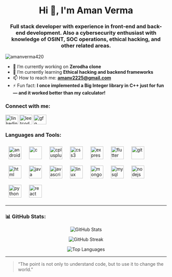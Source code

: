 <h1 align="center">Hi 👋, I'm Aman Verma</h1>
<h3 align="center">Full stack developer with experience in front-end and back-end development. Also a cybersecurity enthusiast with knowledge of OSINT, SOC operations, ethical hacking, and other related areas.</h3>

<p align="left"> <img src="https://komarev.com/ghpvc/?username=amanverma420&label=Profile%20views&color=0e75b6&style=flat" alt="amanverma420" /> </p>

- 🔭 I’m currently working on **Zerodha clone**
- 🌱 I’m currently learning **Ethical hacking and backend frameworks**
- 📫 How to reach me: **amanv2225@gmail.com**
- ⚡ Fun fact: **I once implemented a Big Integer library in C++ just for fun — and it worked better than my calculator!**

<h3 align="left">Connect with me:</h3>
<p align="left">
<a href="https://linkedin.com/in/amanverma420" target="blank"><img align="center" src="https://raw.githubusercontent.com/rahuldkjain/github-profile-readme-generator/master/src/images/icons/Social/linked-in-alt.svg" alt="linkedin" height="30" width="40" /></a>
<a href="https://leetcode.com/u/amanv2225/" target="blank"><img align="center" src="https://raw.githubusercontent.com/rahuldkjain/github-profile-readme-generator/master/src/images/icons/Social/leet-code.svg" alt="leetcode" height="30" width="40" /></a>
<a href="https://auth.geeksforgeeks.org/user/amanvkcy4/" target="blank"><img align="center" src="https://raw.githubusercontent.com/rahuldkjain/github-profile-readme-generator/master/src/images/icons/Social/geeks-for-geeks.svg" alt="gfg" height="30" width="40" /></a>
</p>

<h3 align="left">Languages and Tools:</h3>

<p align="left">
  <img src="https://cdn.jsdelivr.net/gh/devicons/devicon/icons/android/android-original.svg" alt="android" width="40" height="40" style="margin: 10px;"/>
  <img src="https://cdn.jsdelivr.net/gh/devicons/devicon/icons/c/c-original.svg" alt="c" width="40" height="40" style="margin: 10px;"/>
  <img src="https://cdn.jsdelivr.net/gh/devicons/devicon/icons/cplusplus/cplusplus-original.svg" alt="cplusplus" width="40" height="40" style="margin: 10px;"/>
  <img src="https://cdn.jsdelivr.net/gh/devicons/devicon/icons/css3/css3-original-wordmark.svg" alt="css3" width="40" height="40" style="margin: 10px;"/>
  <img src="https://cdn.jsdelivr.net/gh/devicons/devicon/icons/express/express-original-wordmark.svg" alt="express" width="40" height="40" style="margin: 10px;"/>
  <img src="https://cdn.jsdelivr.net/gh/devicons/devicon/icons/flutter/flutter-original.svg" alt="flutter" width="40" height="40" style="margin: 10px;"/>
  <img src="https://cdn.jsdelivr.net/gh/devicons/devicon/icons/git/git-original.svg" alt="git" width="40" height="40" style="margin: 10px;"/>
  <img src="https://cdn.jsdelivr.net/gh/devicons/devicon/icons/html5/html5-original.svg" alt="html" width="40" height="40" style="margin: 10px;"/>
  <img src="https://cdn.jsdelivr.net/gh/devicons/devicon/icons/java/java-original.svg" alt="java" width="40" height="40" style="margin: 10px;"/>
  <img src="https://cdn.jsdelivr.net/gh/devicons/devicon/icons/javascript/javascript-original.svg" alt="javascript" width="40" height="40" style="margin: 10px;"/>
  <img src="https://cdn.jsdelivr.net/gh/devicons/devicon/icons/linux/linux-original.svg" alt="linux" width="40" height="40" style="margin: 10px;"/>
  <img src="https://cdn.jsdelivr.net/gh/devicons/devicon/icons/mongodb/mongodb-original-wordmark.svg" alt="mongodb" width="40" height="40" style="margin: 10px;"/>
  <img src="https://cdn.jsdelivr.net/gh/devicons/devicon/icons/mysql/mysql-original-wordmark.svg" alt="mysql" width="40" height="40" style="margin: 10px;"/>
  <img src="https://cdn.jsdelivr.net/gh/devicons/devicon/icons/nodejs/nodejs-original.svg" alt="nodejs" width="40" height="40" style="margin: 10px;"/>
  <img src="https://cdn.jsdelivr.net/gh/devicons/devicon/icons/python/python-original.svg" alt="python" width="40" height="40" style="margin: 10px;"/>
  <img src="https://cdn.jsdelivr.net/gh/devicons/devicon/icons/react/react-original-wordmark.svg" alt="react" width="40" height="40" style="margin: 10px;"/>
</p>

---

### 📊 GitHub Stats:

<p align="center">
  <img src="https://github-readme-stats.vercel.app/api?username=amanverma420&show_icons=true&theme=tokyonight&count_private=true" alt="GitHub Stats" />
</p>

<p align="center">
  <img src="https://github-readme-streak-stats.herokuapp.com/?user=amanverma420&theme=tokyonight" alt="GitHub Streak" />
</p>

<p align="center">
  <img src="https://github-readme-stats.vercel.app/api/top-langs/?username=amanverma420&layout=compact&theme=tokyonight" alt="Top Languages" />
</p>

---

> “The point is not only to understand code, but to use it to change the world.”  
